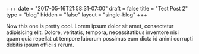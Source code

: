 +++
date = "2017-05-16T21:58:31-07:00"
draft = false
title = "Test Post 2"
type  = "blog"
hidden = "false"
layout = "single-blog"
+++

Now this one is pretty cool. Lorem ipsum dolor sit amet, consectetur adipisicing elit. Dolore, veritatis, tempora, necessitatibus inventore nisi quam quia repellat ut tempore laborum possimus eum dicta id animi corrupti debitis ipsum officiis rerum.